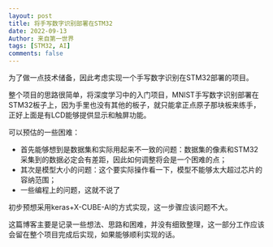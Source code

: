 ```yaml
---
layout: post
title: 将手写数字识别部署在STM32
date: 2022-09-13
Author: 来自第一世界
tags: [STM32, AI]
comments: false
---
```

为了做一点技术储备，因此考虑实现一个手写数字识别在STM32部署的项目。

整个项目的思路很简单，将深度学习中的入门项目，MNIST手写数字识别部署在STM32板子上，因为手里也没有其他的板子，就只能拿正点原子那块板来练手，正好上面是有LCD能够提供显示和触屏功能。

可以预估的一些困难：

* 首先能够想到是数据集和实际用起来不一致的问题：数据集的像素和STM32采集到的数据必定会有差距，因此如何调整将会是一个困难的点；
* 其次是模型大小的问题：这个要实际操作看一下，模型不能够太大超过芯片的容纳范围；
* 一些编程上的问题，这就不说了

初步预想采用keras+X-CUBE-AI的方式实现，这一步骤应该问题不大。

这篇博客主要是记录一些想法、思路和困难，并没有细致整理，这一部分工作应该会留在整个项目完成后实现，如果能够顺利实现的话。
